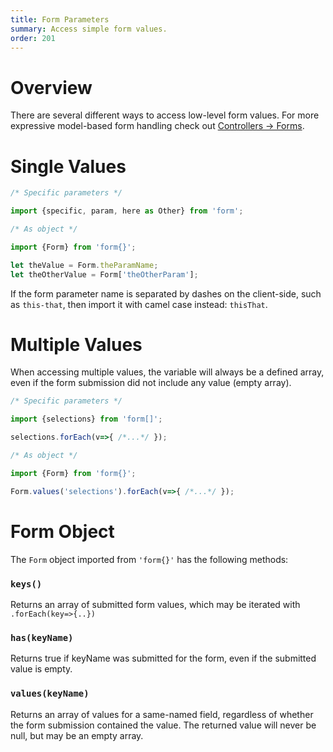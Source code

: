 ```yaml
---
title: Form Parameters
summary: Access simple form values.
order: 201
---
```


# Overview

There are several different ways to access low-level form values.
For more expressive model-based form handling check out [Controllers → Forms](/🗄/Article/controllers/forms.md).

# Single Values

```javascript
/* Specific parameters */

import {specific, param, here as Other} from 'form';

/* As object */

import {Form} from 'form{}';

let theValue = Form.theParamName;
let theOtherValue = Form['theOtherParam'];
```

If the form parameter name is separated by dashes on the client-side,
such as `this-that`, then import it with camel case instead: `thisThat`.

# Multiple Values

When accessing multiple values, the variable will always be a defined array,
even if the form submission did not include any value (empty array).

```javascript
/* Specific parameters */

import {selections} from 'form[]';

selections.forEach(v=>{ /*...*/ });

/* As object */

import {Form} from 'form{}';

Form.values('selections').forEach(v=>{ /*...*/ });
```

# Form Object

The `Form` object imported from `'form{}'` has the following methods:

### `keys()`

Returns an array of submitted form values, which may be iterated with `.forEach(key=>{..})`

### `has(keyName)`

Returns true if keyName was submitted for the form, even if the submitted value is empty.

### `values(keyName)`

Returns an array of values for a same-named field, regardless of whether the form submission contained the value.
The returned value will never be null, but may be an empty array.
